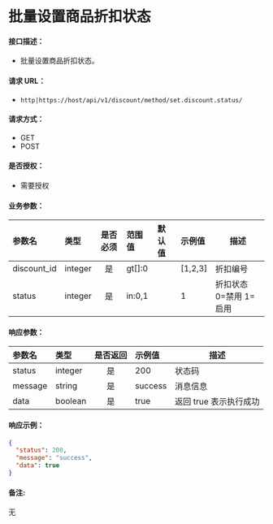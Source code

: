 # 批量设置商品折扣状态

#### 接口描述：
- 批量设置商品折扣状态。

#### 请求 URL：
- `http|https://host/api/v1/discount/method/set.discount.status/`

#### 请求方式：
- GET
- POST

#### 是否授权：
- 需要授权

#### 业务参数：
|参数名|类型|是否必须|范围值|默认值|示例值|描述|
|:----|:---|:---:|:-----|:-----|:-----|-----|
|discount_id |integer |是 |gt[]:0 | |[1,2,3] |折扣编号 |
|status |integer |是 |in:0,1 | |1 |折扣状态 0=禁用 1=启用 |

#### 响应参数：
|参数名|类型|是否返回|示例值|描述|
|:-----|:-----|:---:|:-----|-----|
|status |integer |是 |200 |状态码 |
|message |string |是 |success |消息信息 |
|data |boolean |是 |true |返回 true 表示执行成功 |

#### 响应示例：
```json
{
  "status": 200,
  "message": "success",
  "data": true
}
```

#### 备注:
无